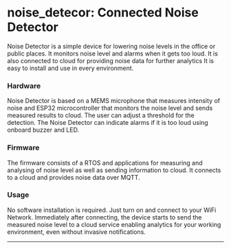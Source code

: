 noise_detecor: Connected Noise Detector
======

Noise Detector is a simple device for lowering noise levels in the office or public places. It monitors noise level and alarms when it gets too loud. It is also connected to cloud for providing noise data for further analytics
It is easy to install and use in every environment.


### Hardware

Noise Detector is based on a MEMS microphone that measures intensity of noise and ESP32 microcontroller that monitors the noise level and sends measured results to cloud.
The user can adjust a threshold for the detection. The Noise Detector can indicate alarms if it is too loud using onboard buzzer and LED.

### Firmware

The firmware consists of a RTOS and applications for measuring and analysing of noise level as well as sending information to cloud. It connects to a cloud and provides noise data over MQTT.

### Usage

No software installation is required. Just turn on and connect to your WiFi Network. Immediately after connecting, the device starts to send the measured noise level 
to a cloud service enabling analytics for your working environment, even without invasive notifications.


---
